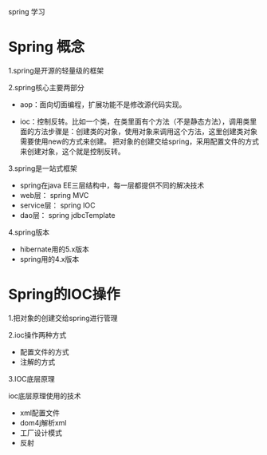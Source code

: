 
spring   学习

# Spring  概念

1.spring是开源的轻量级的框架

2.spring核心主要两部分  

- aop：面向切面编程，扩展功能不是修改源代码实现。  

- ioc：控制反转。比如一个类，在类里面有个方法（不是静态方法），调用类里面的方法步骤是：创建类的对象，使用对象来调用这个方法，这里创建类对象需要使用new的方式来创建。
把对象的创建交给spring，采用配置文件的方式来创建对象，这个就是控制反转。


   

3.spring是一站式框架

- spring在java EE三层结构中，每一层都提供不同的解决技术
- web层： spring MVC
- service层： spring IOC
- dao层： spring jdbcTemplate

4.spring版本

- hibernate用的5.x版本
- spring用的4.x版本

# Spring的IOC操作

1.把对象的创建交给spring进行管理

2.ioc操作两种方式

- 配置文件的方式
- 注解的方式

3.IOC底层原理

ioc底层原理使用的技术

- xml配置文件
- dom4j解析xml
- 工厂设计模式
- 反射 



























